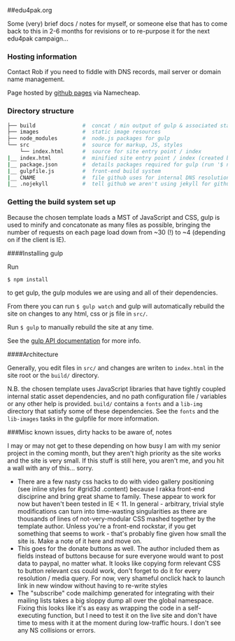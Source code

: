 ##edu4pak.org

Some (very) brief docs / notes for myself, or someone else that has to come back to this in 2-6 months for revisions or to re-purpose it for the next edu4pak campaign...


### Hosting information

Contact Rob if you need to fiddle with DNS records, mail server or domain name management.

Page hosted by [github pages](https://help.github.com/articles/setting-up-a-custom-domain-with-github-pages) via Namecheap.

### Directory structure

```bash
├── build				#  concat / min output of gulp & associated static resources
├── images				#  static image resources
├── node_modules		#  node.js packages for gulp
└── src 				#  source for markup, JS, styles
    └── index.html 		#  source for site entry point / index
|__ index.html  		#  minified site entry point / index (created by build system)
|__ package.json 		#  details packages required for gulp (run '$ npm install' to install these)
|__ gulpfile.js 		#  front-end build system
|__ CNAME 				#  file github uses for internal DNS resolution
|__ .nojekyll 			#  tell github we aren't using jekyll for github pages
```

### Getting the build system set up

Because the chosen template loads a MST of JavaScript and CSS, gulp is used to minify and concatonate as many files as possible, bringing the number of requests on each page load down from ~30 (!) to ~4 (depending on if the client is IE).

####Installing gulp  

Run 
```
$ npm install 
```
to get gulp, the gulp modules we are using and all of their dependencies.

From there you can run `$ gulp watch` and gulp will automatically rebuild the site on changes to any html, css or js file in `src/`. 

Run `$ gulp` to manually rebuild the site at any time.

See the [gulp API documentation](https://github.com/gulpjs/gulp/blob/master/docs/API.md) for more info.

####Architecture

Generally, you edit files in `src/` and changes are writen to `index.html` in the site root or the `build/` directory. 

N.B. the chosen template uses JavaScript libraries that have tightly coupled internal static asset dependencies, and no path configuration file / variables or any other help is provided. `build/` contains a `fonts` and a `lib-img` directory that satisfy some of these dependencies. See the `fonts` and the `lib-images` tasks in the gulpfile for more information.

###Misc known issues, dirty hacks to be aware of, notes

I may or may not get to these depending on how busy I am with my senior project in the coming month, but they aren't high priority as the site works and the site is very small. If this stuff is still here, you aren't me, and you hit a wall with any of this... sorry.

*  There are a few nasty css hacks to do with video gallery positioning (see inline styles for #grid3d .content) because I rakka front-end disciprine and bring great shame to family. These appear to work for now but haven't been tested in IE < 11. In general - arbitrary, trivial style modifications can turn into time-wasting singularities as there are thousands of lines of not-very-modular CSS mashed together by the template author. Unless you're a front-end rockstar, if you get something that seems to work - that's probably fine given how small the site is. Make a note of it here and move on.
*  This goes for the donate buttons as well. The author included them as fields instead of buttons because for sure everyone would want to post data to paypal, no matter what. It looks like copying form relevant CSS to button relevant css could work, don't forget to do it for every resolution / media query. For now, very shameful onclick hack to launch link in new window without having to re-write styles
*  The "subscribe" code mailchimp generated for integrating with their mailing lists takes a big sloppy dump all over the global namespace. Fixing this looks like it's as easy as wrapping the code in a self-executing function, but I need to test it on the live site and don't have time to mess with it at the moment during low-traffic hours. I don't see any NS collisions or errors.